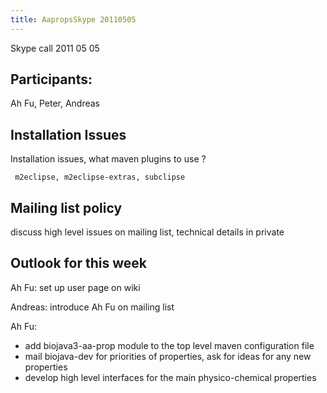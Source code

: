 ```yaml
---
title: AapropsSkype 20110505
---
```


Skype call 2011 05 05

Participants:
-------------

Ah Fu, Peter, Andreas

Installation Issues
-------------------

Installation issues, what maven plugins to use ?

` m2eclipse, m2eclipse-extras, subclipse`

Mailing list policy
-------------------

discuss high level issues on mailing list, technical details in private

Outlook for this week
---------------------

Ah Fu: set up user page on wiki

Andreas: introduce Ah Fu on mailing list

Ah Fu:

-   add biojava3-aa-prop module to the top level maven configuration
    file
-   mail biojava-dev for priorities of properties, ask for ideas for any
    new properties
-   develop high level interfaces for the main physico-chemical
    properties

